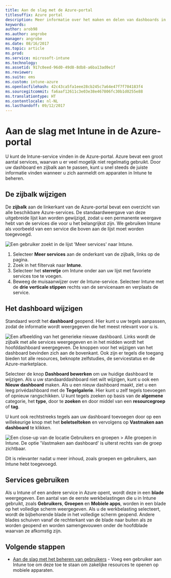 ```yaml
---
title: Aan de slag met de Azure-portal
titlesuffix: Azure portal
description: Meer informatie over het maken en delen van dashboards in Intune in de Azure-portal.
keywords: 
author: arob98
ms.author: angrobe
manager: angrobe
ms.date: 08/16/2017
ms.topic: article
ms.prod: 
ms.service: microsoft-intune
ms.technology: 
ms.assetid: 917c0eed-96d0-49d8-8db8-a6ba13ad0e1f
ms.reviewer: 
ms.suite: ems
ms.custom: intune-azure
ms.openlocfilehash: 42c43ca5fa1eee28cb245c7a64e47f7f704183f4
ms.sourcegitcommit: fa6aaf12611c3e03e38e467806fc30b1d0255e88
ms.translationtype: HT
ms.contentlocale: nl-NL
ms.lasthandoff: 09/12/2017
---
```

# <a name="getting-started-with-intune-in-the-azure-portal"></a>Aan de slag met Intune in de Azure-portal

U kunt de Intune-service vinden in de Azure-portal. Azure bevat een groot aantal services, waarvan u er veel mogelijk niet regelmatig gebruikt. Door uw dashboard en zijbalk aan te passen, kunt u snel steeds de juiste informatie vinden wanneer u zich aanmeldt om apparaten in Intune te beheren.

## <a name="changing-the-sidebar"></a>De zijbalk wijzigen

De __zijbalk__ aan de linkerkant van de Azure-portal bevat een overzicht van alle beschikbare Azure-services. De standaardweergave van deze uitgebreide lijst kan worden gewijzigd, zodat u een permanente weergave hebt van de services die voor u het belangrijkst zijn. We gebruiken Intune als voorbeeld van een service die boven aan de lijst moet worden toegevoegd.

![Een gebruiker zoekt in de lijst 'Meer services' naar Intune.](./media/azure-add-intune1.png)

1. Selecteer **Meer services** aan de onderkant van de zijbalk, links op de pagina.
2. Zoek in het filtervak naar **Intune**.
3. Selecteer het **sterretje** om Intune onder aan uw lijst met favoriete services toe te voegen.
4. Beweeg de muisaanwijzer over de Intune-service. Selecteer Intune met de **drie verticale stippen** rechts van de servicenaam en verplaats de service.

## <a name="changing-the-dashboard"></a>Het dashboard wijzigen

Standaard wordt het **dashboard** geopend. Hier kunt u uw tegels aanpassen, zodat de informatie wordt weergegeven die het meest relevant voor u is.

![Een afbeelding van het generieke nieuwe dashboard. Links wordt de zijbalk met alle services weergegeven en in het midden wordt het hoofddashboard weergegeven. De knoppen voor het wijzigen van het dashboard bevinden zich aan de bovenkant. Ook zijn er tegels die toegang bieden tot alle resources, beknopte zelfstudies, de servicestatus en de Azure-marketplace.](./media/azure-default-dashboard.png)

Selecteer de knop **Dashboard bewerken** om uw huidige dashboard te wijzigen. Als u uw standaarddashboard niet wilt wijzigen, kunt u ook een **Nieuw dashboard** maken. Als u een nieuw dashboard maakt, ziet u een leeg privédashboard met de **Tegelgalerie**. Hier kunt u zelf tegels toevoegen of opnieuw rangschikken. U kunt tegels zoeken op basis van de **algemene** categorie, het **type**, door te **zoeken** en door middel van een **resourcegroep** of **tag**.

U kunt ook rechtstreeks tegels aan uw dashboard toevoegen door op een willekeurige knop met het **beletselteken** en vervolgens op **Vastmaken aan dashboard** te klikken.

![Een close-up van de locatie Gebruikers en groepen > Alle groepen in Intune. De optie 'Vastmaken aan dashboard' is uiterst rechts van de groep zichtbaar.](./media/azure-pin-to-dashboard.png)

Dit is relevanter nadat u meer inhoud, zoals groepen en gebruikers, aan Intune hebt toegevoegd.

## <a name="using-services"></a>Services gebruiken

Als u Intune of een andere service in Azure opent, wordt deze in een **blade** weergegeven. Een aantal van de eerste werkbelastingen die u in Intune gebruikt, zoals **Gebruikers**, **Groepen** en **Mobiele apps**, worden in een blade op het volledige scherm weergegeven. Als u de werkbelasting selecteert, wordt de bijbehorende blade in het volledige scherm geopend. Andere blades schuiven vanaf de rechterkant van de blade naar buiten als ze worden geopend en worden samengevouwen onder de hoofdblade waarvan ze afkomstig zijn.

## <a name="next-steps"></a>Volgende stappen

* [Aan de slag met het beheren van gebruikers](get-started-users.md) - Voeg een gebruiker aan Intune toe om deze toe te staan om zakelijke resources te openen op mobiele apparaten.
